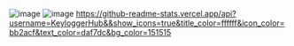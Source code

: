 ![image](https://user-images.githubusercontent.com/81686956/122625068-95561900-d079-11eb-87e8-ed8f8072bcc4.png)
![image](https://user-images.githubusercontent.com/81686956/122625123-dbab7800-d079-11eb-9ff3-65f89544da8a.png)
https://github-readme-stats.vercel.app/api?username=KeyloggerHub&&show_icons=true&title_color=ffffff&icon_color=bb2acf&text_color=daf7dc&bg_color=151515

